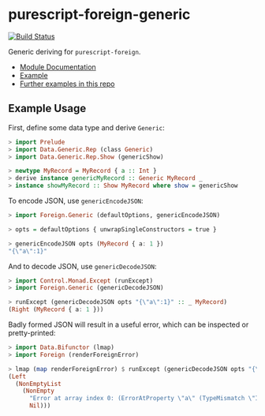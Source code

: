# purescript-foreign-generic

[![Build Status](https://travis-ci.org/paf31/purescript-foreign-generic.svg?branch=master)](https://travis-ci.org/paf31/purescript-foreign-generic)

Generic deriving for `purescript-foreign`.

- [Module Documentation](generated-docs/Foreign/Generic.md)
- [Example](test/Main.purs)
- [Further examples in this repo](https://github.com/justinwoo/purescript-howto-foreign-generic)

## Example Usage

First, define some data type and derive `Generic`:

```purescript
> import Prelude
> import Data.Generic.Rep (class Generic)
> import Data.Generic.Rep.Show (genericShow)

> newtype MyRecord = MyRecord { a :: Int }
> derive instance genericMyRecord :: Generic MyRecord _
> instance showMyRecord :: Show MyRecord where show = genericShow
```

To encode JSON, use `genericEncodeJSON`:

```purescript
> import Foreign.Generic (defaultOptions, genericEncodeJSON)

> opts = defaultOptions { unwrapSingleConstructors = true }

> genericEncodeJSON opts (MyRecord { a: 1 })
"{\"a\":1}"
```

And to decode JSON, use `genericDecodeJSON`:

```purescript
> import Control.Monad.Except (runExcept)
> import Foreign.Generic (genericDecodeJSON)

> runExcept (genericDecodeJSON opts "{\"a\":1}" :: _ MyRecord)
(Right (MyRecord { a: 1 }))
```

Badly formed JSON will result in a useful error, which can be inspected or pretty-printed:

```purescript
> import Data.Bifunctor (lmap)
> import Foreign (renderForeignError)

> lmap (map renderForeignError) $ runExcept (genericDecodeJSON opts "{\"a\":\"abc\"}" :: _ MyRecord)
(Left
  (NonEmptyList
    (NonEmpty
      "Error at array index 0: (ErrorAtProperty \"a\" (TypeMismatch \"Int\" \"String\"))"
      Nil)))
```
